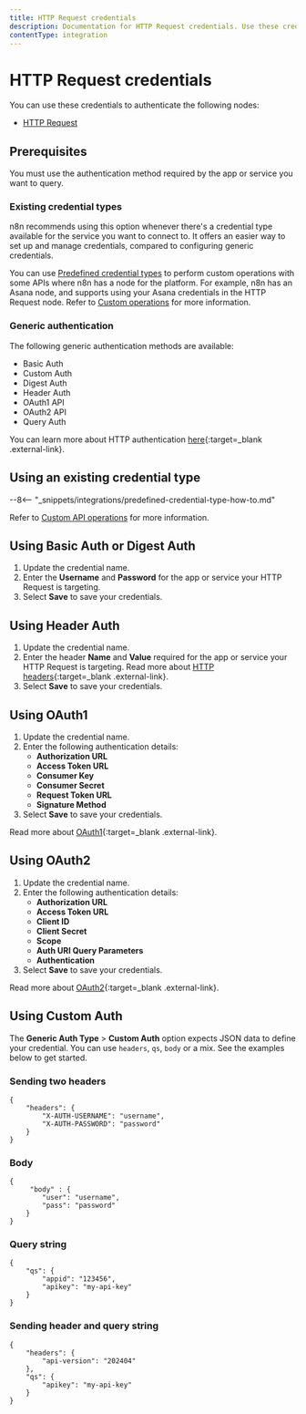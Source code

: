 ```yaml
---
title: HTTP Request credentials
description: Documentation for HTTP Request credentials. Use these credentials to authenticate HTTP Request in n8n, a workflow automation platform.
contentType: integration
---
```


# HTTP Request credentials

You can use these credentials to authenticate the following nodes:

- [HTTP Request](/integrations/builtin/core-nodes/n8n-nodes-base.httprequest/)

## Prerequisites

You must use the authentication method required by the app or service you want to query.

### Existing credential types

n8n recommends using this option whenever there's a credential type available for the service you want to connect to. It offers an easier way to set up and manage credentials, compared to configuring generic credentials.

You can use [Predefined credential types](/integrations/custom-operations/#predefined-credential-types) to perform custom operations with some APIs where n8n has a node for the platform. For example, n8n has an Asana node, and supports using your Asana credentials in the HTTP Request node. Refer to [Custom operations](/integrations/custom-operations/) for more information.

### Generic authentication

The following generic authentication methods are available:

* Basic Auth
* Custom Auth
* Digest Auth
* Header Auth
* OAuth1 API
* OAuth2 API
* Query Auth

You can learn more about HTTP authentication [here](https://developer.mozilla.org/en-US/docs/Web/HTTP/Authentication#see_also){:target=_blank .external-link}.


## Using an existing credential type

--8<-- "_snippets/integrations/predefined-credential-type-how-to.md"

Refer to [Custom API operations](/integrations/custom-operations/) for more information.

## Using Basic Auth or Digest Auth

1. Update the credential name.
2. Enter the **Username** and **Password** for the app or service your HTTP Request is targeting. 
3. Select **Save** to save your credentials.

## Using Header Auth

1. Update the credential name.
2. Enter the header **Name** and **Value** required for the app or service your HTTP Request is targeting. Read more about [HTTP headers](https://developer.mozilla.org/en-US/docs/Web/HTTP/Headers#authentication){:target=_blank .external-link}.
3. Select **Save** to save your credentials.

## Using OAuth1

1. Update the credential name.
2. Enter the following authentication details:
    * **Authorization URL**
    * **Access Token URL**
    * **Consumer Key**
    * **Consumer Secret**
    * **Request Token URL**
    * **Signature Method**
3. Select **Save** to save your credentials.

Read more about [OAuth1](https://oauth.net/1/){:target=_blank .external-link}.

## Using OAuth2

1. Update the credential name.
2. Enter the following authentication details:
    * **Authorization URL**
    * **Access Token URL**
    * **Client ID**
    * **Client Secret**
    * **Scope**
    * **Auth URI Query Parameters**
    * **Authentication**
3. Select **Save** to save your credentials.

Read more about [OAuth2](https://oauth.net/2/){:target=_blank .external-link}.

## Using Custom Auth

The **Generic Auth Type** > **Custom Auth** option expects JSON data to define your credential. You can use `headers`, `qs`, `body` or a mix. See the examples below to get started.

### Sending two headers
```
{
	"headers": {
		"X-AUTH-USERNAME": "username",
		"X-AUTH-PASSWORD": "password"
	}
}
```

### Body
```
{
	 "body" : {
		"user": "username",
		"pass": "password"
	}
}
```

### Query string
```
{
	"qs": { 
		"appid": "123456",
		"apikey": "my-api-key"
	}
}
```

### Sending header and query string
```
{
	"headers": {
		"api-version": "202404"
	},
	"qs": {
		"apikey": "my-api-key"
	}
}
```
